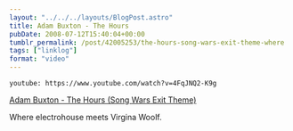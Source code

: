 ```yaml
---
layout: "../../../layouts/BlogPost.astro"
title: Adam Buxton - The Hours
pubDate: 2008-07-12T15:40:04+00:00
tumblr_permalink: /post/42005253/the-hours-song-wars-exit-theme-where
tags: ["linklog"]
format: "video"
---
```


`youtube: https://www.youtube.com/watch?v=4FqJNQ2-K9g`

[Adam Buxton - The Hours (Song Wars Exit Theme)][1]

Where electrohouse meets Virgina Woolf.

[1]: https://www.youtube.com/watch?v=4FqJNQ2-K9g
